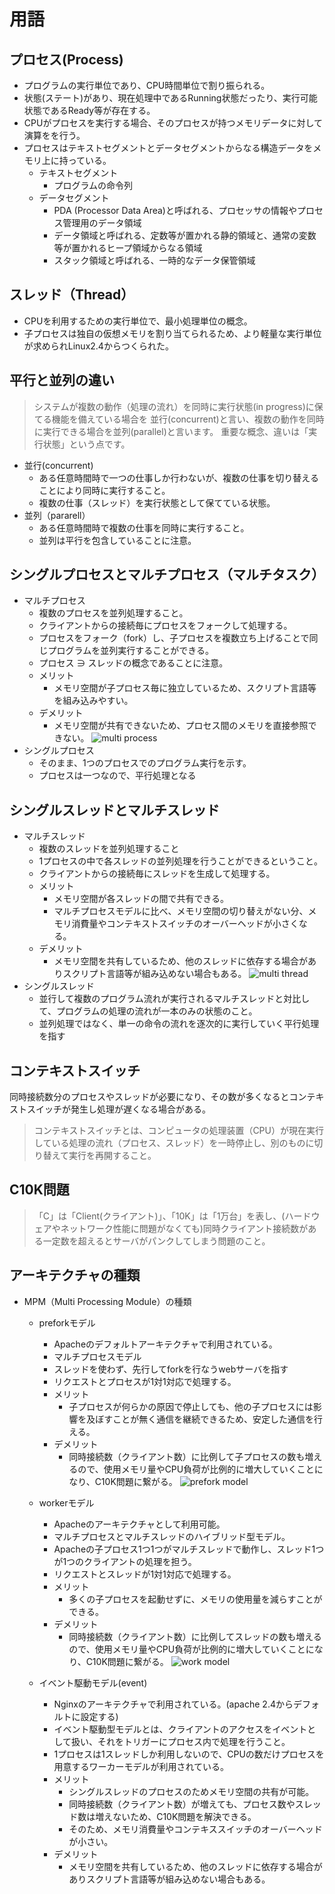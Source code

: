 # 用語

## プロセス(Process)

* プログラムの実行単位であり、CPU時間単位で割り振られる。
* 状態(ステート)があり、現在処理中であるRunning状態だったり、実行可能状態であるReady等が存在する。
* CPUがプロセスを実行する場合、そのプロセスが持つメモリデータに対して演算をを行う。
* プロセスはテキストセグメントとデータセグメントからなる構造データをメモリ上に持っている。
  * テキストセグメント
    * プログラムの命令列
  * データセグメント
    * PDA (Processor Data Area)と呼ばれる、プロセッサの情報やプロセス管理用のデータ領域
    * データ領域と呼ばれる、定数等が置かれる静的領域と、通常の変数等が置かれるヒープ領域からなる領域
    * スタック領域と呼ばれる、一時的なデータ保管領域

## スレッド（Thread）

* CPUを利用するための実行単位で、最小処理単位の概念。
* 子プロセスは独自の仮想メモリを割り当てられるため、より軽量な実行単位が求められLinux2.4からつくられた。

## 平行と並列の違い

>システムが複数の動作（処理の流れ）を同時に実行状態(in progress)に保てる機能を備えている場合を 並行(concurrent)と言い、複数の動作を同時に実行できる場合を並列(parallel)と言います。 重要な概念、違いは「実行状態」という点です。

* 並行(concurrent)
  * ある任意時間時で一つの仕事しか行わないが、複数の仕事を切り替えることにより同時に実行すること。
  * 複数の仕事（スレッド）を実行状態として保てている状態。
* 並列（pararell）
  * ある任意時間時で複数の仕事を同時に実行すること。
  * 並列は平行を包含していることに注意。

## シングルプロセスとマルチプロセス（マルチタスク）

* マルチプロセス
  * 複数のプロセスを並列処理すること。
  * クライアントからの接続毎にプロセスをフォークして処理する。
  * プロセスをフォーク（fork）し、子プロセスを複数立ち上げることで同じプログラムを並列実行することができる。
  * プロセス ∋ スレッドの概念であることに注意。
  * メリット
    * メモリ空間が子プロセス毎に独立しているため、スクリプト言語等を組み込みやすい。
  * デメリット
    * メモリ空間が共有できないため、プロセス間のメモリを直接参照できない。
![multi process](../../img/multi-process.png)
* シングルプロセス
  * そのまま、1つのプロセスでのプログラム実行を示す。
  * プロセスは一つなので、平行処理となる

## シングルスレッドとマルチスレッド

* マルチスレッド
  * 複数のスレッドを並列処理すること
  * 1プロセスの中で各スレッドの並列処理を行うことができるということ。
  * クライアントからの接続毎にスレッドを生成して処理する。
  * メリット
    * メモリ空間が各スレッドの間で共有できる。
    * マルチプロセスモデルに比べ、メモリ空間の切り替えがない分、メモリ消費量やコンテキストスイッチのオーバーヘッドが小さくなる。
  * デメリット
    * メモリ空間を共有しているため、他のスレッドに依存する場合がありスクリプト言語等が組み込めない場合もある。
![multi thread](../../img/multi-thread.png)
* シングルスレッド
  * 並行して複数のプログラム流れが実行されるマルチスレッドと対比して、プログラムの処理の流れが一本のみの状態のこと。
  * 並列処理ではなく、単一の命令の流れを逐次的に実行していく平行処理を指す

## コンテキストスイッチ

同時接続数分のプロセスやスレッドが必要になり、その数が多くなるとコンテキストスイッチが発生し処理が遅くなる場合がある。
>コンテキストスイッチとは、コンピュータの処理装置（CPU）が現在実行している処理の流れ（プロセス、スレッド）を一時停止し、別のものに切り替えて実行を再開すること。

## C10K問題

>「C」は「Client(クライアント)」、「10K」は「1万台」を表し、(ハードウェアやネットワーク性能に問題がなくても)同時クライアント接続数がある一定数を超えるとサーバがパンクしてしまう問題のこと。

## アーキテクチャの種類

* MPM（Multi Processing Module）の種類
  * preforkモデル
    * Apacheのデフォルトアーキテクチャで利用されている。
    * マルチプロセスモデル
    * スレッドを使わず、先行してforkを行なうwebサーバを指す
    * リクエストとプロセスが1対1対応で処理する。
    * メリット
      * 子プロセスが何らかの原因で停止しても、他の子プロセスには影響を及ぼすことが無く通信を継続できるため、安定した通信を行える。
    * デメリット
      * 同時接続数（クライアント数）に比例して子プロセスの数も増えるので、使用メモリ量やCPU負荷が比例的に増大していくことになり、C10K問題に繋がる。
  ![prefork model](../../img/prefork-model.jpeg)

  * workerモデル
    * Apacheのアーキテクチャとして利用可能。
    * マルチプロセスとマルチスレッドのハイブリッド型モデル。
    * Apacheの子プロセス1つ1つがマルチスレッドで動作し、スレッド1つが1つのクライアントの処理を担う。
    * リクエストとスレッドが1対1対応で処理する。
    * メリット
      * 多くの子プロセスを起動せずに、メモリの使用量を減らすことができる。
    * デメリット
      * 同時接続数（クライアント数）に比例してスレッドの数も増えるので、使用メモリ量やCPU負荷が比例的に増大していくことになり、C10K問題に繋がる。
  ![work model](../../img/work-model.jpeg)

  * イベント駆動モデル(event)
    * Nginxのアーキテクチャで利用されている。(apache 2.4からデフォルトに設定する)
    * イベント駆動型モデルとは、クライアントのアクセスをイベントとして扱い、それをトリガーにプロセス内で処理を行うこと。
    * 1プロセスは1スレッドしか利用しないので、CPUの数だけプロセスを用意するワーカーモデルが利用されている。
    * メリット
      * シングルスレッドのプロセスのためメモリ空間の共有が可能。
      * 同時接続数（クライアント数）が増えても、プロセス数やスレッド数は増えないため、C10K問題を解決できる。
      * そのため、メモリ消費量やコンテキススイッチのオーバーヘッドが小さい。
    * デメリット
      * メモリ空間を共有しているため、他のスレッドに依存する場合がありスクリプト言語等が組み込めない場合もある。